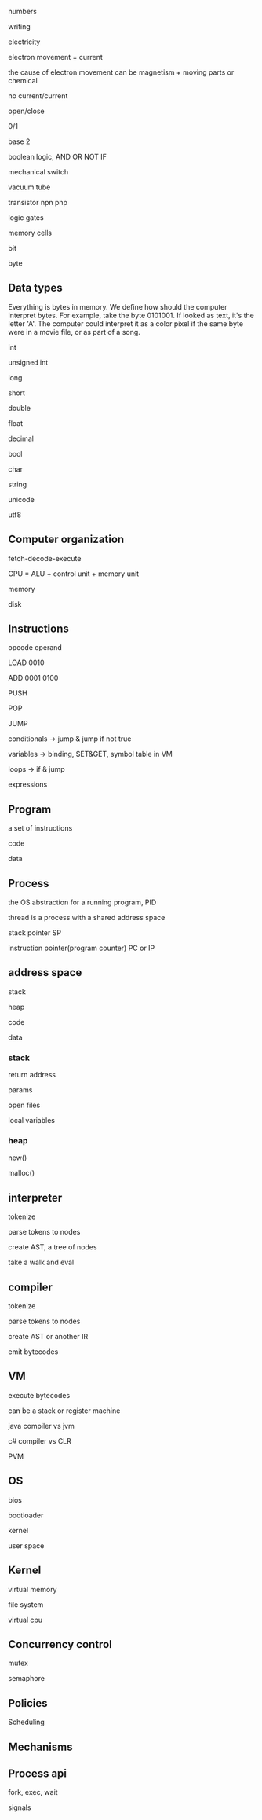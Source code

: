 ---
---


numbers 

writing 

electricity 

electron movement = current 

the cause of electron movement can be magnetism + moving parts or chemical 

no current/current 

open/close

0/1 

base 2 

boolean logic, AND OR NOT IF 

mechanical switch 

vacuum tube 

transistor npn pnp 

logic gates 

memory cells

bit 

byte

## Data types 
 
Everything is bytes in memory. We define how should the computer interpret bytes. 
For example, take the byte 0101001. If looked as text, it's the letter 'A'. The computer could interpret it as a color pixel if the same byte were in a movie file, or as part of a song. 

int 

unsigned int 

long 

short 

double 

float 

decimal 

bool 

char 

string 

unicode 

utf8

## Computer organization 

fetch-decode-execute 

CPU =  ALU + control unit + memory unit 

memory 

disk 


## Instructions

opcode operand 

LOAD 0010

ADD 0001 0100 

PUSH 

POP

JUMP 

conditionals -> jump & jump if not true 

variables -> binding, SET&GET, symbol table in VM    

loops -> if & jump 

expressions 

## Program 

a set of instructions 

code 

data 

## Process

the OS abstraction for a running program, PID 

thread is a process with a shared address space 

stack pointer SP

instruction pointer(program counter) PC or IP 

## address space 

stack 

heap 

code 

data 


### stack 

return address

params 

open files 

local variables 

### heap 
new()

malloc()  

## interpreter 

tokenize

parse tokens to nodes

create AST, a tree of nodes 

take a walk and eval 

## compiler 
tokenize 

parse tokens to nodes
 
create AST or another IR 

emit bytecodes

## VM 

execute bytecodes 

can be a stack or register machine 

java compiler vs jvm

c# compiler vs CLR

PVM 

## OS 

bios 

bootloader 

kernel 

user space 

## Kernel 

virtual memory 

file system 

virtual cpu 


## Concurrency control 

mutex 

semaphore 

## Policies 

Scheduling 

## Mechanisms 

## Process api 

fork, exec, wait 

signals 


